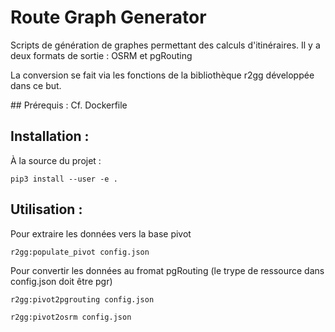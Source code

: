 # Route Graph Generator

Scripts de génération de graphes permettant des calculs d'itinéraires.
Il y a deux formats de sortie : OSRM et pgRouting

La conversion se fait via les fonctions de la bibliothèque r2gg développée dans ce but.


## Prérequis :
Cf. Dockerfile

## Installation :
À la source du projet :
```
pip3 install --user -e .
```

## Utilisation :
Pour extraire les données vers la base pivot
```
r2gg:populate_pivot config.json
```
Pour convertir les données au fromat pgRouting (le trype de ressource dans config.json doit être pgr)
```
r2gg:pivot2pgrouting config.json
```
```
r2gg:pivot2osrm config.json
```
